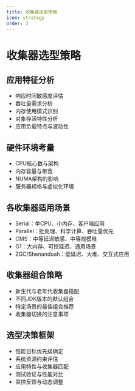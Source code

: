 ```yaml
---
title: 收集器选型策略
icon: strategy
order: 3
---
```


# 收集器选型策略

## 应用特征分析
- 响应时间敏感度评估
- 吞吐量需求分析
- 内存使用模式识别
- 对象存活特性分析
- 应用负载特点与波动性

## 硬件环境考量
- CPU核心数与架构
- 内存容量与带宽
- NUMA架构的影响
- 服务器规格与虚拟化环境

## 各收集器适用场景
- Serial：单CPU、小内存、客户端应用
- Parallel：批处理、科学计算、吞吐量优先
- CMS：中等延迟敏感、中等规模堆
- G1：大内存、可控延迟、通用场景
- ZGC/Shenandoah：低延迟、大堆、交互式应用

## 收集器组合策略
- 新生代与老年代收集器搭配
- 不同JDK版本的默认组合
- 特定场景的最佳组合推荐
- 收集器切换的注意事项

## 选型决策框架
- 性能目标优先级确定
- 系统资源约束评估
- 应用特性与收集器匹配
- 测试验证与性能对比
- 监控反馈与动态调整
